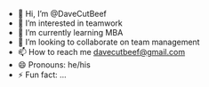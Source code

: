 - 👋 Hi, I’m @DaveCutBeef
- 👀 I’m interested in teamwork
- 🌱 I’m currently learning MBA
- 💞️ I’m looking to collaborate on team management
- 📫 How to reach me davecutbeef@gmail.com
- 😄 Pronouns: he/his
- ⚡ Fun fact: ...

<!---
DaveCutBeef/DaveCutBeef is a ✨ special ✨ repository because its `README.md` (this file) appears on your GitHub profile.
You can click the Preview link to take a look at your changes.
--->

